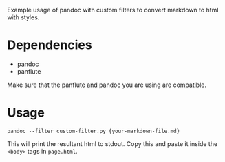 Example usage of pandoc with custom filters to convert markdown to html with styles.

# Dependencies
- pandoc
- panflute

Make sure that the panflute and pandoc you are using are compatible.

# Usage
```pandoc --filter custom-filter.py {your-markdown-file.md}```

This will print the resultant html to stdout. Copy this and paste it inside the
`<body>` tags in `page.html`. 

